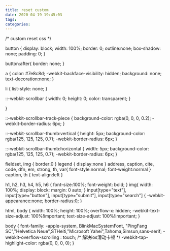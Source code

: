 ```yaml
---
title: reset custom
date: 2020-04-19 19:45:03
tags:
categories:
---
```

/* custom reset css */

button {
display: block;
width: 100%;
border: 0;
outline:none;
box-shadow: none;
padding: 0;
}

button:after{
border: none;
}

a {
color: #7e8c8d;
-webkit-backface-visibility: hidden;
background: none;
text-decoration:none;
}

li {
list-style: none;
}

::-webkit-scrollbar {
width: 0;
height: 0;
color: transparent;
}

}

::-webkit-scrollbar-track-piece {
background-color: rgba(0, 0, 0, 0.2);
-webkit-border-radius: 6px;
}

::-webkit-scrollbar-thumb:vertical {
height: 5px;
background-color: rgba(125, 125, 125, 0.7);
-webkit-border-radius: 6px;
}

::-webkit-scrollbar-thumb:horizontal {
width: 5px;
background-color: rgba(125, 125, 125, 0.7);
-webkit-border-radius: 6px;
}

fieldset, img {
border:0
}
legend {
display:none
}
address, caption, cite, code, dfn, em, strong, th, var{
font-style:normal;
font-weight:normal
}
caption, th {
text-align:left
}

h1, h2, h3, h4, h5, h6 {
font-size:100%;
font-weight: bold;
}
img{
width: 100%;
display: block;
margin: 0 auto;
}
input[type="text"],
input[type="button"],
input[type="submit"],
input[type="search"] {
-webkit-appearance:none;
border-radius:0;
}

html, body {
width: 100%;
height: 100%;
overflow-x: hidden;
-webkit-text-size-adjust: 100%!important;
text-size-adjust: 100%!important;
}

body {
font-family: -apple-system, BlinkMacSystemFont, "PingFang SC","Helvetica Neue",STHeiti,"Microsoft Yahei",Tahoma,Simsun,sans-serif;
-webkit-overflow-scrolling : touch; /* 解决ios滑动卡顿 */
-webkit-tap-highlight-color: rgba(0, 0, 0, 0);
}